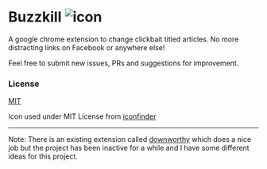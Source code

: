 # Buzzkill ![icon](https://github.com/mguida22/clickbait-block/blob/develop/icons/icon48.png)

A google chrome extension to change clickbait titled articles. No more distracting links on Facebook or anywhere else!

Feel free to submit new issues, PRs and suggestions for improvement.

### License
[MIT](https://github.com/mguida22/buzzkill/blob/develop/LICENSE)

Icon used under MIT License from [iconfinder](https://www.iconfinder.com/icons/298890/zap_icon)

---

Note: There is an existing extension called [downworthy](https://github.com/snipe/downworthy) which does a nice job but the project has been inactive for a while and I have some different ideas for this project.
